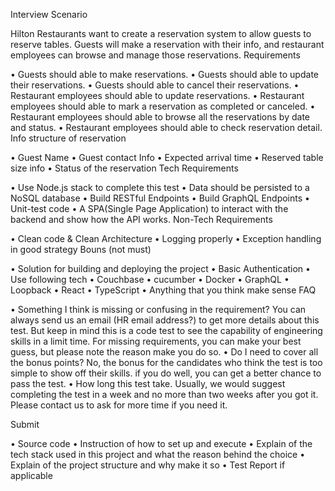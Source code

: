 Interview
Scenario

Hilton Restaurants want to create a reservation system to allow guests to reserve tables.  Guests will make a reservation with their info, and restaurant employees can browse and manage those reservations.
Requirements

• Guests should able to make reservations.
• Guests should able to update their reservations.
• Guests should able to cancel their reservations.
• Restaurant employees should able to update reservations.
• Restaurant employees should able to mark a reservation as completed or canceled.
• Restaurant employees should able to browse all the reservations by date and status.
• Restaurant employees should able to check reservation detail.
Info structure of reservation

• Guest Name
• Guest contact Info
• Expected arrival time
• Reserved table size info
• Status of the reservation
Tech Requirements

• Use Node.js stack to complete this test
• Data should be persisted to a  NoSQL database
• Build RESTful Endpoints
• Build GraphQL Endpoints
• Unit-test code
• A SPA(Single Page Application) to interact with the backend and show how the API works.
Non-Tech Requirements

• Clean code & Clean Architecture
• Logging properly
• Exception handling in good strategy
Bouns (not must)

• Solution for building and deploying the project
• Basic Authentication
• Use following tech
• Couchbase
• cucumber
• Docker
• GraphQL
• Loopback
• React
• TypeScript
• Anything that you think make sense
FAQ

• Something I think is missing or confusing in the requirement?
You can always send us an email (HR email address?) to get more details about this test.  But keep in mind this is a code test to see the capability of engineering skills in a limit time.  For missing requirements, you can make your best guess, but please note the reason make you do so.
• Do I need to cover all the bonus points?
No, the bonus for the candidates who think the test is too simple to show off their skills.  if you do well, you can get a better chance to pass the test.
•  How long this test take.
Usually, we would suggest completing the test in a week and no more than two weeks after you got it.  Please contact us to ask for more time if you need it.

Submit

• Source code
• Instruction of how to set up and execute
• Explain of the tech stack used in this project and what the reason behind the choice
• Explain of the project structure and why make it so
• Test Report if applicable
